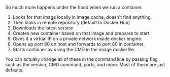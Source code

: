 So much more happens under the hood when we run a container. 

1. Looks for that image locally in image cache, doesn't find anything. 
2. Then looks in remote repository (default to Docker Hub)
3. Downloads the latest version
4. Creates new container based on that image and prepares to start
5. Gives it a virtual IP on a private network inside docker engine. 
6. Opens up port 80 on host and forwards to port 80 in container. 
7. Starts container by using the CMD in the image dockerfile. 

You can actually change all of these in the command line by passing flag, such as the version, CMD command, ports, and more. Most of these are just defaults. 